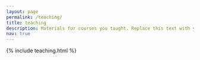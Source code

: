 ```yaml
---
layout: page
permalink: /teaching/
title: teaching
description: Materials for courses you taught. Replace this text with your description.
nav: true
---
```


{% include teaching.html %}
